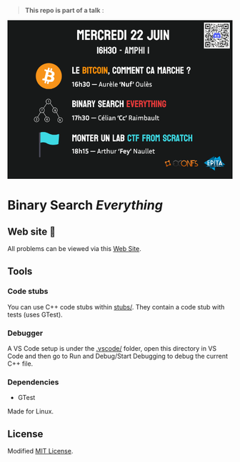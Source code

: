 > **This repo is part of a talk** :

![](res/affiche.png)

# Binary Search *Everything*
## Web site :rocket:
All problems can be viewed via this [Web Site](https://cc618.github.io/Binary-Search-Everything).

## Tools
### Code stubs
You can use C++ code stubs within [stubs/](stubs).
They contain a code stub with tests (uses GTest).

### Debugger
A VS Code setup is under the [.vscode/](.vscode) folder, open this directory
in VS Code and then go to Run and Debug/Start Debugging to debug the current
C++ file.

### Dependencies
- GTest

Made for Linux.

## License
Modified [MIT License](LICENSE).
